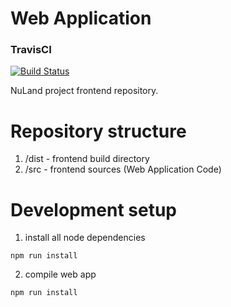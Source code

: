 # Web Application

### TravisCI
[![Build Status](https://travis-ci.org/caesai/WebApp.svg?branch=master)](https://github.com/caesai/WebApp/)

NuLand project frontend repository.

# Repository structure
1. /dist - frontend build directory
2. /src - frontend sources (Web Application Code)

# Development setup
1. install all node dependencies
```
npm run install
```
2. compile web app
```
npm run install
```
